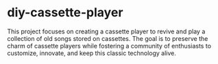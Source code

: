 # diy-cassette-player
This project focuses on creating a cassette player to revive and play a collection of old songs stored on cassettes.  The goal is to preserve the charm of cassette players while fostering a community of enthusiasts to customize, innovate, and keep this classic technology alive.
